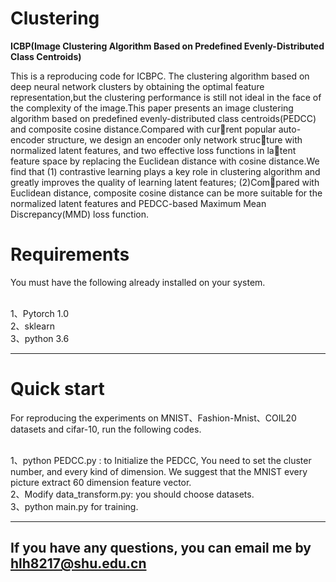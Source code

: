 # Clustering <br>
****ICBP(Image Clustering Algorithm Based on Predefined
Evenly-Distributed Class Centroids)****

This is a reproducing code for ICBPC.
The clustering algorithm based on deep neural network clusters
by obtaining the optimal feature representation,but the clustering performance is still not ideal in the face of the complexity of the image.This paper
presents an image clustering algorithm based on predefined evenly-distributed class centroids(PEDCC) and composite cosine distance.Compared with current popular auto-encoder structure, we design an encoder only network structure with normalized latent features, and two effective loss functions in latent feature space by replacing the Euclidean distance with cosine distance.We find that (1) contrastive learning plays a key role in clustering algorithm and greatly improves the quality of learning latent features; (2)Compared with Euclidean distance, composite cosine distance can be more suitable for the normalized latent features and PEDCC-based Maximum Mean
Discrepancy(MMD) loss function.

# Requirements <br>
You must have the following already installed on your system. <br><br>

1、Pytorch 1.0 <br>
2、sklearn <br>
3、python 3.6 <br>

***

# Quick start <br>
For reproducing the experiments on MNIST、Fashion-Mnist、COIL20 datasets and cifar-10, run the following codes. <br><br>

1、python PEDCC.py : to Initialize the PEDCC, You need to set the cluster number, and every kind of dimension. We suggest that the MNIST every picture extract 60 dimension feature vector. <br>
2、Modify data_transform.py: you should choose datasets. <br>
3、python main.py for training. <br>


***


## If you have any questions, you can email me by hlh8217@shu.edu.cn
